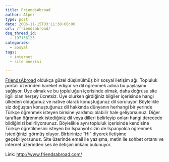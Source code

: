 ```yaml
---
title: FriendsAbroad
author: Alper
type: post
date: 2006-11-15T03:11:38+00:00
url: /friendsabroad/
dsq_thread_id:
  - 197136125
categories:
  - Sosyal
tags:
  - internet
  - site önerisi

---
```

[FriendsAbroad][1] oldukça güzel düşünülmüş bir sosyal iletişim ağı. Topluluk portalı üzerinden hareket ediyor ve dil öğrenmek adına bu paylaşımı sağlıyor. Üye olmak ve bu topluluğun içerisinde olmak, daha doğrusu site ilgili olan herşey ücretsiz. Üye olurken girdiğiniz bilgiler içerisinde hangi ülkeden olduğunuz ve native olarak konuştuğunuz dil soruluyor. Böylelikle siz doğuştan konuştuğunuz dil hakkında dünyanın herhangi bir yerinde Türkçe öğrenmek isteyen birisine yardımcı olabilir hale geliyorsunuz. Diğer taraftan öğrenmek istediğiniz dil veya dilleri belirleyip onları hangi derecede bildiğinizi belirliyorsunuz. Böylelikle aynı topluluk içerisinde kendisine Türkçe öğretilmesini isteyen bir İspanyol sizin de İspanyolca öğrenmek istediğinizi görmüş oluyor. Birbirinize &#8220;Hi&#8221; diyerek iletişime geçebiliyorsunuz. Site üzerinde email ile yazışma, metin ile sohbet ortamı ve internet üzerinden ses ile iletişim imkanı bulunuyor.

Link: <http://www.friendsabroad.com/>

 [1]: http://www.friendsabroad.com